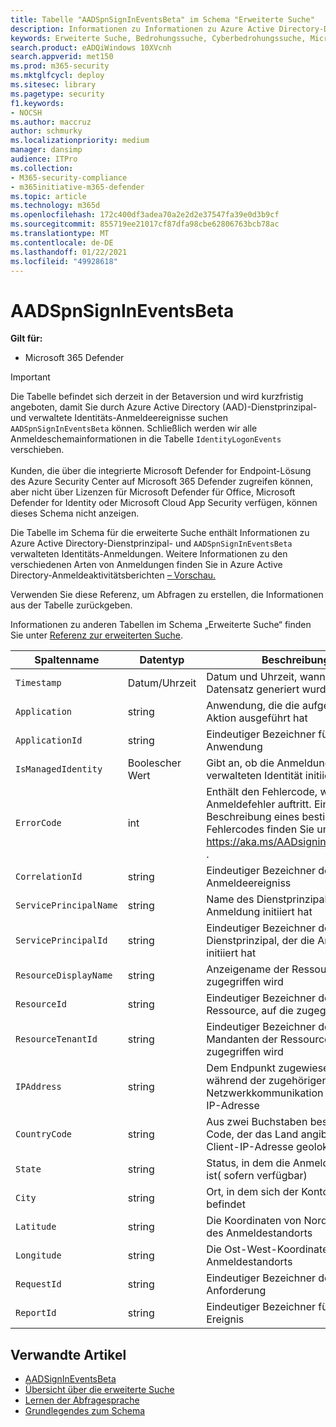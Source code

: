 ```yaml
---
title: Tabelle "AADSpnSignInEventsBeta" im Schema "Erweiterte Suche"
description: Informationen zu Informationen zu Azure Active Directory-Dienstprinzipal- und verwalteten Identitäts-Anmeldeereignissen– Tabelle des Schemas für die erweiterte Suche
keywords: Erweiterte Suche, Bedrohungssuche, Cyberbedrohungssuche, Microsoft Threat Protection, Microsoft 365, mtp, m365, Suche, Abfrage, Telemetrie, Schemareferenz, Kusto, Tabelle, Spalte, Datentyp, Beschreibung, AlertInfo, Warnung, Entitäten, Nachweis, Datei, IP-Adresse, Gerät, Computer, Benutzer, Konto, Identität, AAD
search.product: eADQiWindows 10XVcnh
search.appverid: met150
ms.prod: m365-security
ms.mktglfcycl: deploy
ms.sitesec: library
ms.pagetype: security
f1.keywords:
- NOCSH
ms.author: maccruz
author: schmurky
ms.localizationpriority: medium
manager: dansimp
audience: ITPro
ms.collection:
- M365-security-compliance
- m365initiative-m365-defender
ms.topic: article
ms.technology: m365d
ms.openlocfilehash: 172c400df3adea70a2e2d2e37547fa39e0d3b9cf
ms.sourcegitcommit: 855719ee21017cf87dfa98cbe62806763bcb78ac
ms.translationtype: MT
ms.contentlocale: de-DE
ms.lasthandoff: 01/22/2021
ms.locfileid: "49928618"
---
```

# <a name="aadspnsignineventsbeta"></a>AADSpnSignInEventsBeta

**Gilt für:**

- Microsoft 365 Defender

>[!IMPORTANT]
> Die Tabelle befindet sich derzeit in der Betaversion und wird kurzfristig angeboten, damit Sie durch Azure Active Directory (AAD)-Dienstprinzipal- und verwaltete Identitäts-Anmeldeereignisse suchen `AADSpnSignInEventsBeta` können. Schließlich werden wir alle Anmeldeschemainformationen in die Tabelle `IdentityLogonEvents` verschieben.<br><br>
> Kunden, die über die integrierte Microsoft Defender for Endpoint-Lösung des Azure Security Center auf Microsoft 365 Defender zugreifen können, aber nicht über Lizenzen für Microsoft Defender für Office, Microsoft Defender for Identity oder Microsoft Cloud App Security verfügen, können dieses Schema nicht anzeigen. 



Die Tabelle im Schema für die erweiterte Suche enthält Informationen zu Azure Active Directory-Dienstprinzipal- und `AADSpnSignInEventsBeta` verwalteten Identitäts-Anmeldungen. Weitere Informationen zu den verschiedenen Arten von Anmeldungen finden Sie in Azure Active Directory-Anmeldeaktivitätsberichten [– Vorschau.](https://docs.microsoft.com/azure/active-directory/reports-monitoring/concept-all-sign-ins)

Verwenden Sie diese Referenz, um Abfragen zu erstellen, die Informationen aus der Tabelle zurückgeben.

Informationen zu anderen Tabellen im Schema „Erweiterte Suche“ finden Sie unter [Referenz zur erweiterten Suche](https://docs.microsoft.com/windows/security/threat-protection/microsoft-defender-atp/advanced-hunting-reference).





| Spaltenname     | Datentyp | Beschreibung   |
| ----- | ----- | ---- |
| `Timestamp` | Datum/Uhrzeit      | Datum und Uhrzeit, wann der Datensatz generiert wurde                                                                                                     |
| `Application`          | string        | Anwendung, die die aufgezeichnete Aktion ausgeführt hat                                                                                                   |
| `ApplicationId`        | string        | Eindeutiger Bezeichner für die Anwendung                                                                                                           |
| `IsManagedIdentity`    | Boolescher Wert       | Gibt an, ob die Anmeldung von einer verwalteten Identität initiiert wurde.                                                                               |
| `ErrorCode`            | int        | Enthält den Fehlercode, wenn ein Anmeldefehler auftritt. Eine Beschreibung eines bestimmten Fehlercodes finden Sie unter <https://aka.ms/AADsigninsErrorCodes> . |
| `CorrelationId`        | string        | Eindeutiger Bezeichner des Anmeldeereigniss                                                                                                          |
| `ServicePrincipalName` | string        | Name des Dienstprinzipal, der die Anmeldung initiiert hat                                                                                        |
| `ServicePrincipalId`   | string        | Eindeutiger Bezeichner des Dienstprinzipal, der die Anmeldung initiiert hat                                                                           |
| `ResourceDisplayName`  | string        | Anzeigename der Ressource, auf die zugegriffen wird                                                                                                           |
| `ResourceId`           | string        | Eindeutiger Bezeichner der Ressource, auf die zugegriffen wird                                                                                                      |
| `ResourceTenantId`     | string        | Eindeutiger Bezeichner des Mandanten der Ressource, auf die zugegriffen wird                                                                                        |
| `IPAddress`            | string        | Dem Endpunkt zugewiesene und während der zugehörigen Netzwerkkommunikation verwendete IP-Adresse                                                              |
| `CountryCode`          | string        | Aus zwei Buchstaben bestehter Code, der das Land angibt, in dem die Client-IP-Adresse geolokaliert ist                                                                |
| `State`                | string        | Status, in dem die Anmeldung erfolgt ist( sofern verfügbar)                                                                                                  |
| `City`                 | string        | Ort, in dem sich der Kontobenutzer befindet                                                                                                          |
| `Latitude`             | string        | Die Koordinaten von Nord nach Süd des Anmeldestandorts                                                                                          |
| `Longitude`            | string        | Die Ost-West-Koordinaten des Anmeldestandorts                                                                                            |
| `RequestId`            | string        | Eindeutiger Bezeichner der Anforderung                                                                                                                |
|`ReportId` | string | Eindeutiger Bezeichner für das Ereignis | 

 

## <a name="related-articles"></a>Verwandte Artikel

-   [AADSignInEventsBeta](https://docs.microsoft.com/microsoft-365/security/mtp/advanced-hunting-aadsignineventsbeta-table)
-   [Übersicht über die erweiterte Suche](https://docs.microsoft.com/windows/security/threat-protection/microsoft-defender-atp/advanced-hunting-overview)
-   [Lernen der Abfragesprache](https://docs.microsoft.com/windows/security/threat-protection/microsoft-defender-atp/advanced-hunting-query-language)
-   [Grundlegendes zum Schema](https://docs.microsoft.com/windows/security/threat-protection/microsoft-defender-atp/advanced-hunting-schema-reference)

